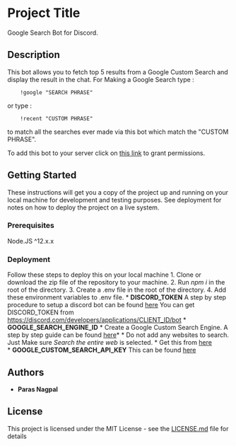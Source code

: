 # Project Title

Google Search Bot for Discord.

## Description

This bot allows you to fetch top 5 results from a Google Custom Search and display the result in the chat. For Making a Google Search type : 
```
    !google "SEARCH PHRASE"
```
or type :
```
    !recent "CUSTOM PHRASE"
```
to match all the searches ever made via this bot which match the "CUSTOM PHRASE". 

To add this bot to your server click on [this link](https://discord.com/api/oauth2/authorize?client_id=714442190088044604&permissions=8&scope=bot) to grant permissions. 

## Getting Started

These instructions will get you a copy of the project up and running on your local machine for development and testing purposes. See deployment for notes on how to deploy the project on a live system.

### Prerequisites

Node.JS ^12.x.x


### Deployment

Follow these steps to deploy this on your local machine
    1. Clone or download the zip file of the repository to your machine.
    2. Run *npm i* in the root of the directory.
    3. Create a .env file in the root of the directory. 
    4. Add these environment variables to .env file.
        * **DISCORD_TOKEN** 
            A step by step procedure to setup a discord bot can be found [here](https://discord.com/developers/docs/topics/oauth2#bots)
            You can get DISCORD_TOKEN from https://discord.com/developers/applications/CLIENT_ID/bot
        * **GOOGLE_SEARCH_ENGINE_ID**
            * Create a Google Custom Search Engine. A step by step guide can be found [here](https://developers.google.com/custom-search/v1/introduction)*
            * Do not add any websites to search. Just Make sure *Search the entire web* is selected.
            * Get this from [here](https://cse.google.com/cse/all)      
        * **GOOGLE_CUSTOM_SEARCH_API_KEY**
            This can be found [here](https://developers.google.com/custom-search/v1/introduction)       

## Authors

* **Paras Nagpal**

## License

This project is licensed under the MIT License - see the [LICENSE.md](LICENSE.md) file for details

